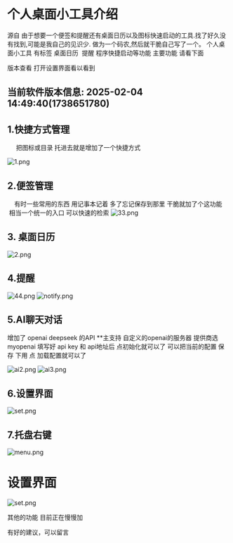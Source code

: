# 个人桌面小工具介绍
源自 由于想要一个便签和提醒还有桌面日历以及图标快速启动的工具.找了好久没有找到,可能是我自己的见识少.
做为一个码农,然后就干脆自己写了一个。
个人桌面小工具 有标签 桌面日历  提醒 程序快捷启动等功能
主要功能 请看下面

版本查看 打开设置界面看以看到 
## 当前软件版本信息: 2025-02-04 14:49:40(1738651780)

## 1.快捷方式管理
     把图标或目录 托进去就是增加了一个快捷方式

![1.png](./img/1.png)


## 2.便签管理
    有时一些常用的东西 用记事本记着 多了忘记保存到那里 干脆就加了个这功能  相当一个统一的入口 可以快速的检索
![33.png](./img/33.png)


## 3. 桌面日历
![2.png](./img/2.png)

## 4.提醒
![44.png](./img/44.png)
![notify.png](./img/notify.png)


## 5.AI聊天对话
增加了 openai   deepseek 的API
**主支持 自定义的openai的服务器 提供商选 myopenai
填写好 api key 和 api地址后 点初始化就可以了
可以把当前的配置 保存 下用 点 加载配置就可以了

![ai2.png](./img/ai2.png)
![ai3.png](./img/ai3.png)



## 6.设置界面

![set.png](./img/set.png)

## 7.托盘右键
![menu.png](./img/menu.png)





# 设置界面

![set.png](./img/set.png)



其他的功能 目前正在慢慢加

有好的建议，可以留言

